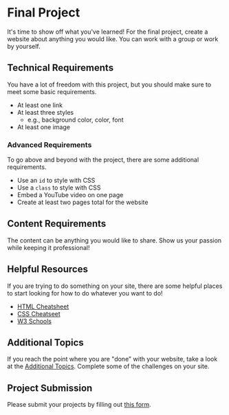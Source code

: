 # Final Project
It's time to show off what you've learned! For the final project, create a website about anything you would like. You can work with a group or work by yourself.

## Technical Requirements
You have a lot of freedom with this project, but you should make sure to meet some basic requirements.

- At least one link
- At least three styles
  - e.g., background color, color, font
- At least one image

### Advanced Requirements
To go above and beyond with the project, there are some additional requirements.

- Use an `id` to style with CSS
- Use a `class` to style with CSS
- Embed a YouTube video on one page
- Create at least two pages total for the website

## Content Requirements
The content can be anything you would like to share. Show us your passion while keeping it professional!

## Helpful Resources
If you are trying to do something on your site, there are some helpful places to start looking for how to do whatever you want to do!

- [HTML Cheatsheet](HtmlCheatsheet.md)
- [CSS Cheatseet](CssCheatsheet.md)
- [W3 Schools](https://w3schools.com)

## Additional Topics
If you reach the point where you are "done" with your website, take a look at the [Additional Topics](https://hylandtechoutreach.github.io/coding-activities/HtmlCssJsContinued/AdditionalTopicChallenges.html). Complete some of the challenges on your site.

## Project Submission
Please submit your projects by filling out [this form](https://forms.gle/rzizmfcCCNbUNkzn9).